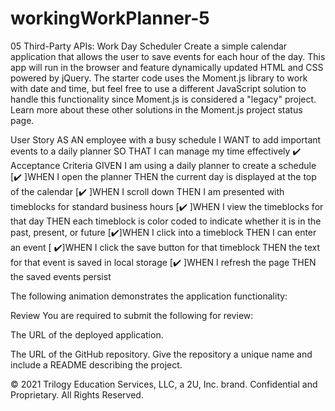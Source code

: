# workingWorkPlanner-5
05 Third-Party APIs: Work Day Scheduler
Create a simple calendar application that allows the user to save events for each hour of the day. This app will run in the browser and feature dynamically updated HTML and CSS powered by jQuery.
The starter code uses the Moment.js library to work with date and time, but feel free to use a different JavaScript solution to handle this functionality since Moment.js is considered a "legacy" project. Learn more about these other solutions in the Moment.js project status page.

User Story
AS AN employee with a busy schedule
I WANT to add important events to a daily planner
SO THAT I can manage my time effectively
✔️
Acceptance Criteria
GIVEN I am using a daily planner to create a schedule
[✔️ ]WHEN I open the planner
THEN the current day is displayed at the top of the calendar
[✔️ ]WHEN I scroll down
THEN I am presented with timeblocks for standard business hours
[✔️ ]WHEN I view the timeblocks for that day
THEN each timeblock is color coded to indicate whether it is in the past, present, or future
[✔️]WHEN I click into a timeblock
THEN I can enter an event
[ ✔️]WHEN I click the save button for that timeblock
THEN the text for that event is saved in local storage
[✔️ ]WHEN I refresh the page
THEN the saved events persist


The following animation demonstrates the application functionality:


Review
You are required to submit the following for review:


The URL of the deployed application.


The URL of the GitHub repository. Give the repository a unique name and include a README describing the project.



© 2021 Trilogy Education Services, LLC, a 2U, Inc. brand. Confidential and Proprietary. All Rights Reserved.